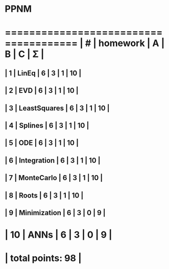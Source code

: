 # PPNM

 ======================================
| #  | homework      | A | B | C | Σ   |
 ======================================
| 1  | LinEq         | 6 | 3 | 1 | 10  |
---------------------------------------
| 2  | EVD           | 6 | 3 | 1 | 10  |
---------------------------------------
| 3  | LeastSquares  | 6 | 3 | 1 | 10  |
---------------------------------------
| 4  | Splines       | 6 | 3 | 1 | 10  |
---------------------------------------
| 5  | ODE           | 6 | 3 | 1 | 10  |
---------------------------------------
| 6  | Integration   | 6 | 3 | 1 | 10  |
---------------------------------------
| 7  | MonteCarlo    | 6 | 3 | 1 | 10  |
---------------------------------------
| 8  | Roots         | 6 | 3 | 1 | 10  |
---------------------------------------
| 9  | Minimization  | 6 | 3 | 0 |  9  |
---------------------------------------
| 10 | ANNs          | 6 | 3 | 0 |  9  |
 ======================================
|                    total points: 98  |
 ======================================